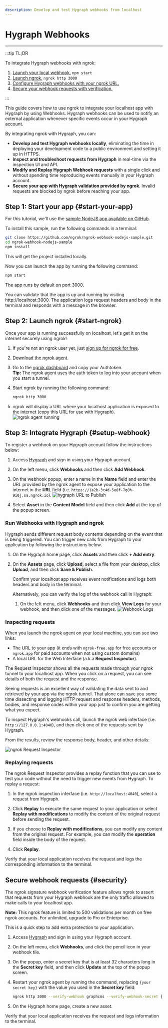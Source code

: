```yaml
---
description: Develop and test Hygraph webhooks from localhost
---
```


# Hygraph Webhooks

---

:::tip TL;DR

To integrate Hygraph webhooks with ngrok:

1. [Launch your local webhook.](#start-your-app) `npm start`
1. [Launch ngrok.](#start-ngrok) `ngrok http 3000`
1. [Configure Hygraph webhooks with your ngrok URL.](#setup-webhook)
1. [Secure your webhook requests with verification.](#security)

:::

This guide covers how to use ngrok to integrate your localhost app with Hygraph by using Webhooks.
Hygraph webhooks can be used to notify an external application whenever specific events occur in your Hygraph account.

By integrating ngrok with Hygraph, you can:

- **Develop and test Hygraph webhooks locally**, eliminating the time in deploying your development code to a public environment and setting it up in HTTPS.
- **Inspect and troubleshoot requests from Hygraph** in real-time via the inspection UI and API.
- **Modify and Replay Hygraph Webhook requests** with a single click and without spending time reproducing events manually in your Hygraph account.
- **Secure your app with Hygraph validation provided by ngrok**. Invalid requests are blocked by ngrok before reaching your app.

## **Step 1**: Start your app {#start-your-app}

For this tutorial, we'll use the [sample NodeJS app available on GitHub](https://github.com/ngrok/ngrok-webhook-nodejs-sample).

To install this sample, run the following commands in a terminal:

```bash
git clone https://github.com/ngrok/ngrok-webhook-nodejs-sample.git
cd ngrok-webhook-nodejs-sample
npm install
```

This will get the project installed locally.

Now you can launch the app by running the following command:

```bash
npm start
```

The app runs by default on port 3000.

You can validate that the app is up and running by visiting http://localhost:3000. The application logs request headers and body in the terminal and responds with a message in the browser.

## **Step 2**: Launch ngrok {#start-ngrok}

Once your app is running successfully on localhost, let's get it on the internet securely using ngrok!

1. If you're not an ngrok user yet, just [sign up for ngrok for free](https://ngrok.com/signup).

1. [Download the ngrok agent](https://ngrok.com/download).

1. Go to the [ngrok dashboard](https://dashboard.ngrok.com) and copy your Authtoken. <br />
   **Tip:** The ngrok agent uses the auth token to log into your account when you start a tunnel.
1. Start ngrok by running the following command:

   ```bash
   ngrok http 3000
   ```

1. ngrok will display a URL where your localhost application is exposed to the internet (copy this URL for use with Hygraph).
   ![ngrok agent running](/img/integrations/launch_ngrok_tunnel.png)

## **Step 3**: Integrate Hygraph {#setup-webhook}

To register a webhook on your Hygraph account follow the instructions below:

1. Access [Hygraph](https://app.hygraph.com/) and sign in using your Hygraph account.

1. On the left menu, click **Webhooks** and then click **Add Webhook**.

1. On the webhook popup, enter a name in the **Name** field and enter the URL provided by the ngrok agent to expose your application to the internet in the **URL** field (i.e. `https://1a2b-3c4d-5e6f-7g8h-9i0j.sa.ngrok.io`).
   ![hygraph URL to Publish](img/ngrok_url_configuration_hygraph.png)

1. Select **Asset** in the **Content Model** field and then click **Add** at the top of the popup screen.

### Run Webhooks with Hygraph and ngrok

Hygraph sends different request body contents depending on the event that is being triggered.
You can trigger new calls from Hygraph to your application by following the instructions below.

1. On the Hygraph home page, click **Assets** and then click **+ Add entry**.

1. On the **Assets** page, click **Upload**, select a file from your desktop, click **Upload**, and then click **Save & Publish**.

   Confirm your localhost app receives event notifications and logs both headers and body in the terminal.

   Alternatively, you can verify the log of the webhook call in Hygraph:

   1. On the left menu, click **Webhooks** and then click **View Logs** for your webhook, and then click one of the messages.
      ![Webhook Logs](img/ngrok_logs_hygraph.png)

### Inspecting requests

When you launch the ngrok agent on your local machine, you can see two links:

- The URL to your app (it ends with `ngrok-free.app` for free accounts or `ngrok.app` for paid accounts when not using custom domains)
- A local URL for the Web Interface (a.k.a **Request Inspector**).

The Request Inspector shows all the requests made through your ngrok tunnel to your localhost app. When you click on a request, you can see details of both the request and the response.

Seeing requests is an excellent way of validating the data sent to and retrieved by your app via the ngrok tunnel. That alone can save you some time dissecting and logging HTTP request and response headers, methods, bodies, and response codes within your app just to confirm you are getting what you expect.

To inspect Hygraph's webhooks call, launch the ngrok web interface (i.e. `http://127.0.0.1:4040`), and then click one of the requests sent by Hygraph.

From the results, review the response body, header, and other details:

![ngrok Request Inspector](img/ngrok_introspection_hygraph_webhooks.png)

### Replaying requests

The ngrok Request Inspector provides a replay function that you can use to test your code without the need to trigger new events from Hygraph. To replay a request:

1. In the ngrok inspection interface (i.e. `http://localhost:4040`), select a request from Hygraph.

1. Click **Replay** to execute the same request to your application or select **Replay with modifications** to modify the content of the original request before sending the request.

1. If you choose to **Replay with modifications**, you can modify any content from the original request. For example, you can modify the **operation** field inside the body of the request.

1. Click **Replay**.

Verify that your local application receives the request and logs the corresponding information to the terminal.

## Secure webhook requests {#security}

The ngrok signature webhook verification feature allows ngrok to assert that requests from your Hygraph webhook are the only traffic allowed to make calls to your localhost app.

**Note:** This ngrok feature is limited to 500 validations per month on free ngrok accounts. For unlimited, upgrade to Pro or Enterprise.

This is a quick step to add extra protection to your application.

1. Access [Hygraph](https://app.hygraph.com/) and sign in using your Hygraph account.

1. On the left menu, click **Webhooks**, and click the pencil icon in your webhook tile.

1. On the popup, enter a secret key that is at least 32 characters long in the **Secret key** field, and then click **Update** at the top of the popup screen.

1. Restart your ngrok agent by running the command, replacing `{your secret key}` with the value you used in the **Secret key** field:

   ```bash
   ngrok http 3000 --verify-webhook graphcms --verify-webhook-secret {your secret key}
   ```

1. On the Hygraph home page, create a new asset.

Verify that your local application receives the request and logs information to the terminal.
